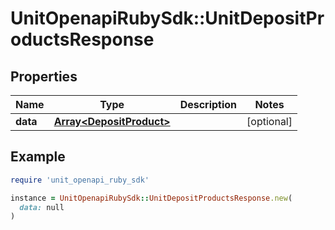 # UnitOpenapiRubySdk::UnitDepositProductsResponse

## Properties

| Name | Type | Description | Notes |
| ---- | ---- | ----------- | ----- |
| **data** | [**Array&lt;DepositProduct&gt;**](DepositProduct.md) |  | [optional] |

## Example

```ruby
require 'unit_openapi_ruby_sdk'

instance = UnitOpenapiRubySdk::UnitDepositProductsResponse.new(
  data: null
)
```

